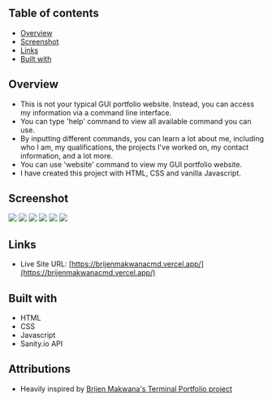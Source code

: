 ## Table of contents

- [Overview](#overview)
- [Screenshot](#screenshot)
- [Links](#links)
- [Built with](#Built-with)

## Overview

- This is not your typical GUI portfolio website. Instead, you can access my information via a command line interface.
- You can type 'help' command to view all available command you can use.
- By inputting different commands, you can learn a lot about me, including who I am, my qualifications, the projects I've worked on, my contact information, and a lot more.
- You can use 'website' command to view my GUI portfolio website.
- I have created this project with HTML, CSS and vanilla Javascript.

## Screenshot

![](./assets/screenshots/preview_1.png)
![](./assets/screenshots/preview_2.png)
![](./assets/screenshots/preview_3.png)
![](./assets/screenshots/preview_4.png)
![](./assets/screenshots/preview_5.png)
![](./assets/screenshots/preview_6.png)

## Links

- Live Site URL: [https://brijenmakwanacmd.vercel.app/](https://brijenmakwanacmd.vercel.app/)

## Built with

- HTML
- CSS
- Javascript
- Sanity.io API

## Attributions
- Heavily inspired by [Brijen Makwana's Terminal Portfolio project](https://github.com/BrijenMakwana/terminal-portfolio)
